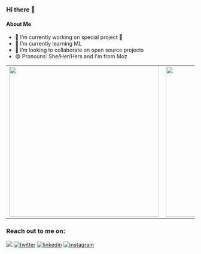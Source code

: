 ### Hi there 🤖 

#### About Me 
- 🔭 I’m currently working on special project 💖 
- 🌱 I’m currently learning ML 
- 🤔 I’m looking to collaborate on open source projects
- 😄 Pronouns: She/Her/Hers and I'm from Moz

<table>
  <tr>
      <td><img width="400px" align="left" src="https://github-readme-stats.vercel.app/api?username=ctivir&show_icons=true"/></td>
      <td><img width="400px" align="left" src="https://github-readme-stats.vercel.app/api/top-langs/?username=ctivir&hide=css&layout=compact"/></td>      
  </tr>   
</table>

### Reach out to me on:
<p>
  <a href="mailto:ceciliativir@outlook.com"><img src="https://img.shields.io/badge/send a mail-%23D14836.svg?&style=for-the-badge&logo=gmail&logoColor=white" /></a>
  <a href="https://twitter.com/ctivir"><img src="https://img.icons8.com/color/50/000000/twitter-squared.png" alt="twitter"/></a>
  <a href="https://www.linkedin.com/in/ctivir"><img src="https://img.icons8.com/color/50/000000/linkedin.png" alt="linkedin"/></a>  
  <a href="https://www.instagram.com/ctivir"><img src="https://img.icons8.com/color/50/000000/instagram.png" alt="instagram"/></a>
<p> 
  
<!--
**ctivir/ctivir** is a ✨ _special_ ✨ repository because its `README.md` (this file) appears on your GitHub profile.
##### Podcasts
-->
